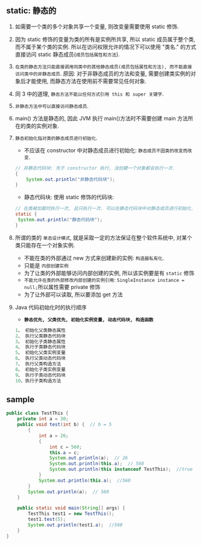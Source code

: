 ## static: 静态的

1. 如需要一个类的多个对象共享一个变量, 则改变量需要使用 static 修饰.
2. 因为 static 修饰的变量为类的所有是实例所共享, 所以 static 成员属于整个类, 而不属于某个类的实例. 所以在访问权限允许的情况下可以使用 "类名." 的方式直接访问 static 静态成员(`成员包括属性和方法`).
3. `在类的静态方法只能直接调用同类中的其他静态成员(成员包括属性和方法), 而不能直接访问类中的非静态成员`. 原因: 对于非静态成员的方法和变量, 需要创建类实例的对象后才能使用, 而静态方法在使用前不需要常见任何对象.
4. 同 3 中的道理, `静态方法不能以任何方式引用 this 和 super 关键字`.
5. `非静态方法中可以直接访问静态成员`.
6. main() 方法是静态的, 因此 JVM 执行 main()方法时不需要创建 main 方法所在的类的实例对象.
7. `静态初始化指对类的静态成员进行初始化`.
   - 不应该在 constructor 中对静态成员进行初始化: `静态成员不因类的改变而改变`.
   ```java
   // 非静态代码块: 先于 constructor 执行, 没创建一个对象都会执行一次.
   {
       System.out.println("非静态代码块");
   }
   ```
   - 静态代码块: 使用 static 修饰的代码块:
   ```java
   // 在类被加载时执行一次, 且只执行一次. 可以在静态代码块中对静态成员进行初始化.
   static {
    System.out.println("静态代码块");
   }
   ```
8. 所谓的类的 `单态设计模式`, 就是采取一定的方法保证在整个软件系统中, 对某个类只能存在一个对象实例.

   - 不能在类的外部通过 new 方式来创建新的实例: `构造器私有化`.
   - 只能是 `内部创建实例`
   - 为了让类的外部能够访问内部创建的实例, 所以该实例要是有 `static` 修饰
   - `不能允许在类的外部修改内部创建的实例引用`: `SingleInstance instance = null;`所以属性需要 private 修饰
   - 为了让外部可以读取, 所以要添加 get 方法

9. Java 代码初始化时的执行顺序

   - **`静态优先, 父类优先, 初始化实例变量, 动态代码块, 构造函数`**

   ```java
   1、 初始化父类静态属性
   2、 执行父类静态代码块
   3、 初始化子类静态属性
   4、 执行子类静态代码块
   5、 初始化父类实例变量
   6、 执行父类动态代码块
   7、 执行父类构造方法
   8、 初始化子类实例变量
   9、 执行子类动态代码块
   10、执行子类构造方法
   ```

## sample

```java
public class TestThis {
    private int a = 30;
    public void test(int b) {  // b = 5
        {
            int a = 26;
            {
                int c = 560;
                this.a = c;
                System.out.println(a);  // 26
                System.out.println(this.a);  // 560
                System.out.println(this instanceof TestThis);  //true
            }
            System.out.println(this.a);  //560
        }
        System.out.println(a);  // 560
    }

    public static void main(String[] args) {
        TestThis test1 = new TestThis();
        test1.test(5);
        System.out.println(test1.a);  //560
    }
}
```
